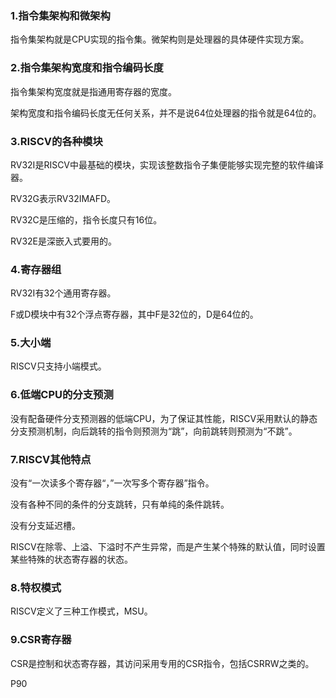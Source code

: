 ### 1.指令集架构和微架构

指令集架构就是CPU实现的指令集。微架构则是处理器的具体硬件实现方案。



### 2.指令集架构宽度和指令编码长度

指令集架构宽度就是指通用寄存器的宽度。

架构宽度和指令编码长度无任何关系，并不是说64位处理器的指令就是64位的。



### 3.RISCV的各种模块

RV32I是RISCV中最基础的模块，实现该整数指令子集便能够实现完整的软件编译器。

RV32G表示RV32IMAFD。

RV32C是压缩的，指令长度只有16位。

RV32E是深嵌入式要用的。



### 4.寄存器组

RV32I有32个通用寄存器。

F或D模块中有32个浮点寄存器，其中F是32位的，D是64位的。



### 5.大小端

RISCV只支持小端模式。



### 6.低端CPU的分支预测

没有配备硬件分支预测器的低端CPU，为了保证其性能，RISCV采用默认的静态分支预测机制，向后跳转的指令则预测为“跳”，向前跳转则预测为“不跳”。



### 7.RISCV其他特点

没有“一次读多个寄存器“，”一次写多个寄存器”指令。

没有各种不同的条件的分支跳转，只有单纯的条件跳转。

没有分支延迟槽。

RISCV在除零、上溢、下溢时不产生异常，而是产生某个特殊的默认值，同时设置某些特殊的状态寄存器的状态。



### 8.特权模式

RISCV定义了三种工作模式，MSU。



### 9.CSR寄存器

CSR是控制和状态寄存器，其访问采用专用的CSR指令，包括CSRRW之类的。

P90